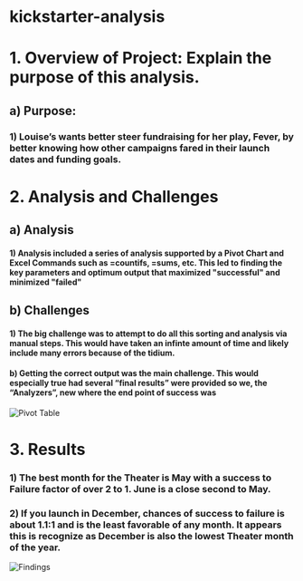 # kickstarter-analysis

# 1.	Overview of Project: Explain the purpose of this analysis.

## a) Purpose:

### 1)	Louise’s wants better steer fundraising for her play, Fever, by better knowing how other campaigns fared in their launch dates and funding goals. 

# 2.	Analysis and Challenges

## a)	Analysis 
#### 1) Analysis included a series of analysis supported by a Pivot Chart and Excel Commands such as =countifs, =sums, etc. This led to finding the key parameters and optimum output that maximized "successful" and minimized "failed"
## b)	Challenges 
#### 1) The big challenge was to attempt to do all this sorting and analysis via manual steps. This would have taken an infinte amount of time and likely include many errors because of the tidium. 

#### b)	Getting the correct output was the main challenge. This would especially true had several “final results” were provided so we, the “Analyzers”, new where the end point of success was

![Pivot Table](https://user-images.githubusercontent.com/98625504/152282753-f1be0937-c650-4882-b2b3-4e46b664d77f.png)


# 3.	Results

### 1)	The best month for the Theater is May with a success to Failure factor of over 2 to 1. June is a close second to May. 

### 2)	If you launch in December, chances of success to failure is about 1.1:1 and is the least favorable of any month. It appears this is recognize as December is also the lowest Theater month of the year.

![Findings]()
